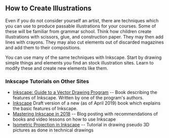 ## How to Create Illustrations

Even if you do not consider yourself an artist, there are techniques which you
can use to produce passable illustrations for your courses. Some of these will
be familiar from grammar school. Think how children create illustrations with
scissors, glue, and construction paper. They may then add lines with crayons.
They may also cut elements out of discarded magazines and add them to their
compositions.

You can use many of the same techniques with Inkscape. Start by drawing
simple things and elements you find an stock illustration sites. Learn
to modify these and create new elements like them.

### Inkscape Tutorials on Other Sites

* [Inkscape: Guide to a Vector Drawing Program](http://tavmjong.free.fr/INKSCAPE/MANUAL/html/) --
    Book describing the features of Inkscape. Written by one of the
    program's authors.
* [Inkscape](https://en.flossmanuals.net/inkscape/_full/)
    Draft version of a new (as of April 2019) book which explains the
    basic features of Inkscape.
* [Mastering Inkscape in 2018](http://libregraphicsworld.org/blog/entry/mastering-inkscape-in-2018) --
    Blog posting with recommendations of books and video lessons on how
    to use Inkscape
* [Isometric Projection in Inkscape](http://ahninniah.blogspot.com/2013/04/isometric-projection-in-inkscape.html) --
    Tutorial in drawing pseudo 3D pictures as done in technical drawings

